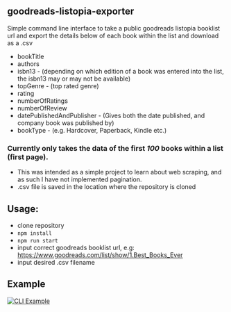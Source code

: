 ## goodreads-listopia-exporter

Simple command line interface to take a public goodreads listopia booklist url and export the details below of each book within the list and download as a .csv

- bookTitle
- authors
- isbn13 - (depending on which edition of a book was entered into the list, the isbn13 may or may not be available)
- topGenre - (top rated genre)
- rating
- numberOfRatings
- numberOfReview
- datePublishedAndPublisher - (Gives both the date published, and company book was published by)
- bookType - (e.g. Hardcover, Paperback, Kindle etc.)

### Currently only takes the data of the first _100_ books within a list (first page).

- This was intended as a simple project to learn about web scraping, and as such I have not implemented pagination.
- .csv file is saved in the location where the repository is cloned

## Usage:

- clone repository
- `npm install`
- `npm run start`
- input correct goodreads booklist url, e.g: https://www.goodreads.com/list/show/1.Best_Books_Ever
- input desired .csv filename

## Example

[![CLI Example](https://i.gyazo.com/5281f3a2fea777993b4efbed440983d2.gif)](https://gyazo.com/5281f3a2fea777993b4efbed440983d2)
